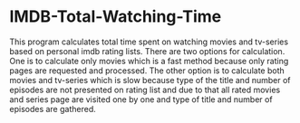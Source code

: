 # IMDB-Total-Watching-Time

This program calculates total time spent on watching movies and tv-series based on personal imdb rating lists. There are two options for calculation. One is to calculate only movies which is a fast method because only rating pages are requested and processed. The other option is to calculate both movies and tv-series which is slow because type of the title and number of episodes  are not presented on rating list and  due to that all rated movies and series page are visited one by one and type of title and number of episodes are gathered.

